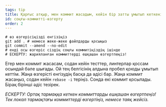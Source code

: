```yaml
---
tags: tip
title: Қарғыс атқыр, мен коммит жасадым, кейін бір затты ұмытып кеткенім есіме түсті!
id: соңғы-коммитті-өзгерту
order: 2
---
```


```git
# өз өзгерісіңізді енгізіңіз
git add . # немесе жеке-жеке файлдарды қосыңыз
git commit --amend --no-edit
# енді осы өзгеріс сіздің соңғы коммитіңіздің ішінде
# ЕСКЕРТУ: жарияланған коммиттерді ешқашан өзгертпеңіз!
```

Егер мен коммит жасасам, содан кейін тесттер, линтерлар қоссам осындай бәле шығады. Ой тең белгісінің алдына пробел қоюды ұмытып кеттім. Жаңа өзгерісті енгізудің басқа да әдісі бар. Жаңа коммит жасаңыз, содан кейін `rebase -i` теріңіз. Сонда екі коммит қосылады. Бірақ бірінші әдіс тезірек.

*ЕСКЕРТУ: Ортақ тармаққа кеткен коммиттарды ешқашан өзгертпеңіз! Тек локал тармақтағы коммиттерді өзгертіңіз, немесе таяқ жейсіз.*
